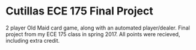 # Cutillas ECE 175 Final Project
2 player Old Maid card game, along with an automated player/dealer.
Final project from my ECE 175 class in spring 2017. All points were recieved, including extra credit.
